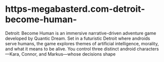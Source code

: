 # https-megabasterd.com-detroit-become-human-
Detroit: Become Human is an immersive narrative-driven adventure game developed by Quantic Dream. Set in a futuristic Detroit where androids serve humans, the game explores themes of artificial intelligence, morality, and what it means to be alive. You control three distinct android characters—Kara, Connor, and Markus—whose decisions shape 
